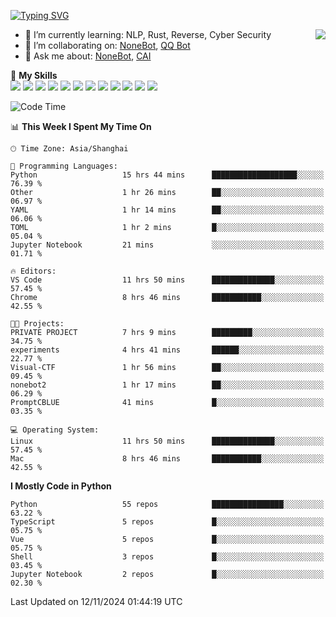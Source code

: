 [![Typing SVG](https://readme-typing-svg.herokuapp.com?size=25&duration=2500&color=8C43EA&vCenter=true&width=200&height=40&lines=Hi+there+%F0%9F%91%8B%F0%9F%8F%BB;I'm+yanyongyu)](https://git.io/typing-svg)

<a href="#">
  <img align="right" src="https://github-readme-stats.vercel.app/api?username=yanyongyu&count_private=true&show_icons=true&bg_color=15,f2f7fd,E0EAFC" />
</a>

- 🌱 I’m currently learning: NLP, Rust, Reverse, Cyber Security
- 👯 I’m collaborating on: [NoneBot](https://github.com/nonebot), [QQ Bot](https://github.com/Mrs4s/go-cqhttp)
- 💬 Ask me about: [NoneBot](https://github.com/nonebot), [CAI](https://github.com/cscs181/CAI)

🌟 **My Skills**  
![](https://img.shields.io/badge/-Python-3e74a2?style=flat-square&logo=Python&logoColor=fff)
![](https://img.shields.io/badge/-TypeScript-3178C6?style=flat-square&logo=TypeScript&logoColor=fff)
![](https://img.shields.io/badge/-Vue-4fc08d?style=flat-square&logo=Vue.js&logoColor=fff)
![](https://img.shields.io/badge/-React-2d98ce?style=flat-square&logo=React&logoColor=fff)
![](https://img.shields.io/badge/-FastAPI-009688?style=flat-square&logo=FastAPI&logoColor=fff)
![](https://img.shields.io/badge/-Linux-000000?style=flat-square&logo=Linux&logoColor=fff)
![](https://img.shields.io/badge/-Docker-2496ED?style=flat-square&logo=Docker&logoColor=fff)
![](https://img.shields.io/badge/-Kubernetes-326CE5?style=flat-square&logo=Kubernetes&logoColor=fff)
![](https://img.shields.io/badge/-GitHub%20Actions-2088FF?style=flat-square&logo=GitHubActions&logoColor=fff)
![](https://img.shields.io/badge/-PostgreSQL-4169E1?style=flat-square&logo=PostgreSQL&logoColor=fff)
![](https://img.shields.io/badge/-Redis-DC382D?style=flat-square&logo=Redis&logoColor=fff)
![](https://img.shields.io/badge/-MongoDB-47A248?style=flat-square&logo=MongoDB&logoColor=fff)

<!--START_SECTION:waka-->
![Code Time](http://img.shields.io/badge/Code%20Time-6%2C872%20hrs%2040%20mins-blue)

📊 **This Week I Spent My Time On** 

```text
🕑︎ Time Zone: Asia/Shanghai

💬 Programming Languages: 
Python                   15 hrs 44 mins      ███████████████████░░░░░░   76.39 % 
Other                    1 hr 26 mins        ██░░░░░░░░░░░░░░░░░░░░░░░   06.97 % 
YAML                     1 hr 14 mins        ██░░░░░░░░░░░░░░░░░░░░░░░   06.06 % 
TOML                     1 hr 2 mins         █░░░░░░░░░░░░░░░░░░░░░░░░   05.04 % 
Jupyter Notebook         21 mins             ░░░░░░░░░░░░░░░░░░░░░░░░░   01.71 % 

🔥 Editors: 
VS Code                  11 hrs 50 mins      ██████████████░░░░░░░░░░░   57.45 % 
Chrome                   8 hrs 46 mins       ███████████░░░░░░░░░░░░░░   42.55 % 

🐱‍💻 Projects: 
PRIVATE PROJECT          7 hrs 9 mins        █████████░░░░░░░░░░░░░░░░   34.75 % 
experiments              4 hrs 41 mins       ██████░░░░░░░░░░░░░░░░░░░   22.77 % 
Visual-CTF               1 hr 56 mins        ██░░░░░░░░░░░░░░░░░░░░░░░   09.45 % 
nonebot2                 1 hr 17 mins        ██░░░░░░░░░░░░░░░░░░░░░░░   06.29 % 
PromptCBLUE              41 mins             █░░░░░░░░░░░░░░░░░░░░░░░░   03.35 % 

💻 Operating System: 
Linux                    11 hrs 50 mins      ██████████████░░░░░░░░░░░   57.45 % 
Mac                      8 hrs 46 mins       ███████████░░░░░░░░░░░░░░   42.55 % 
```

**I Mostly Code in Python** 

```text
Python                   55 repos            ████████████████░░░░░░░░░   63.22 % 
TypeScript               5 repos             █░░░░░░░░░░░░░░░░░░░░░░░░   05.75 % 
Vue                      5 repos             █░░░░░░░░░░░░░░░░░░░░░░░░   05.75 % 
Shell                    3 repos             █░░░░░░░░░░░░░░░░░░░░░░░░   03.45 % 
Jupyter Notebook         2 repos             █░░░░░░░░░░░░░░░░░░░░░░░░   02.30 % 
```




 Last Updated on 12/11/2024 01:44:19 UTC
<!--END_SECTION:waka-->
